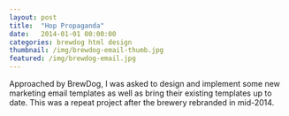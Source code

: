 ```yaml
---
layout: post
title:  "Hop Propaganda"
date:   2014-01-01 00:00:00
categories: brewdog html design
thumbnail: /img/brewdog-email-thumb.jpg
featured: /img/brewdog-email.jpg
---
```


Approached by BrewDog, I was asked to design and implement some new marketing email templates as well as bring their existing templates up to date. This was a repeat project after the brewery rebranded in mid-2014.